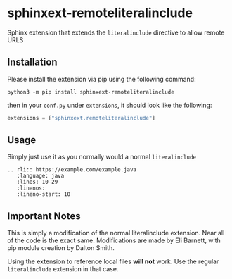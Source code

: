 # sphinxext-remoteliteralinclude
Sphinx extension that extends the ``literalinclude`` directive to allow remote URLS

## Installation

Please install the extension via pip using the following command:

``python3 -m pip install sphinxext-remoteliteralinclude``

then in your ``conf.py`` under ``extensions``, it should look like the following:

```python
extensions = ["sphinxext.remoteliteralinclude"]
```

## Usage

Simply just use it as you normally would a normal ``literalinclude``

```
.. rli:: https://example.com/example.java
   :language: java
   :lines: 10-29
   :linenos:
   :lineno-start: 10
```

## Important Notes

This is simply a modification of the normal literalinclude extension. Near all of the code is the exact same. Modifications are made by Eli Barnett, with pip module creation by Dalton Smith. 

Using the extension to reference local files **will not** work. Use the regular ``literalinclude`` extension in that case.
